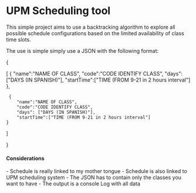 <h1> UPM Scheduling tool</h1>

<p>This simple project aims to use a backtracking algorithm to explore all possible schedule configurations based on the limited availability of class time slots.</p>
<p> The use is simple simply use a JSON with the following format: </p>


{

[
    {
        "name":"NAME OF CLASS",
        "code":"CODE IDENTIFY CLASS",
        "days": ["DAYS (IN SPANISH)"],
        "startTime":["TIME (FROM 9-21 in 2 hours interval"]
    },
    
     {
        "name":"NAME OF CLASS",
        "code":"CODE IDENTIFY CLASS",
        "days": ["DAYS (IN SPANISH)"],
        "startTime":["TIME (FROM 9-21 in 2 hours interval"]
    }
]

}

<h4>Considerations</h4>
- Schedule is really linked to my mother tongue 
- Schedule is also linked to UPM scheduling system
- The JSON has to contain only the classes you want to have
- The output is a console Log with all data 
